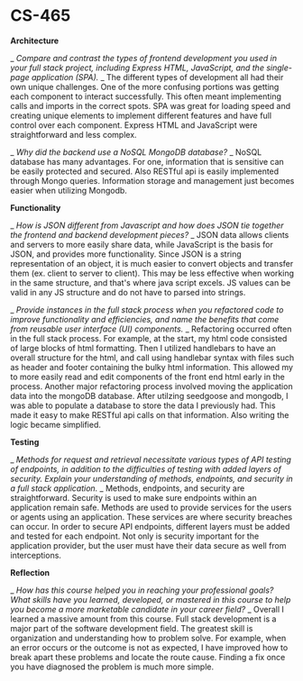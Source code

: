 # CS-465

**Architecture**

_ _Compare and contrast the types of frontend development you used in your full stack project, including Express HTML, JavaScript, and the single-page application (SPA)._ _
The different types of development all had their own unique challenges. One of the more confusing portions was getting each component to interact successfully. This often meant implementing calls and imports in the correct spots.  SPA was great for loading speed and creating unique elements to implement different features and have full control over each component. Express HTML and JavaScript were straightforward and less complex.

_ _Why did the backend use a NoSQL MongoDB database?_ _
NoSQL database has many advantages. For one, information that is sensitive can be easily protected and secured. Also RESTful api is easily implemented through Mongo queries. Information storage and management just becomes easier when utilizing Mongodb.

**Functionality**

_ _How is JSON different from Javascript and how does JSON tie together the frontend and backend development pieces?_ _
JSON data allows clients and servers to more easily share data, while JavaScript is the basis for JSON, and provides more functionality. Since JSON is a string representation of an object, it is much easier to convert objects and transfer them (ex. client to server to client). This may be less effective when working in the same structure, and that's where java script excels. JS values can be valid in any JS structure and do not have to parsed into strings.

_ _Provide instances in the full stack process when you refactored code to improve functionality and efficiencies, and name the benefits that come from reusable user interface (UI) components._ _
Refactoring occurred often in the full stack process. For example, at the start, my html code consisted of large blocks of html formatting. Then I utilized handlebars to have an overall structure for the html, and call using handlebar syntax with files such as header and footer containing the bulky html information. This allowed my to more easily read and edit components of the front end html early in the process. Another major refactoring process involved moving the application data into the mongoDB database. After utilzing seedgoose and mongodb, I was able to populate a database to store the data I previously had. This made it easy to make RESTful api calls on that information. Also writing the logic became simplified.

**Testing**

_ _Methods for request and retrieval necessitate various types of API testing of endpoints, in addition to the difficulties of testing with added layers of security. Explain your understanding of methods, endpoints, and security in a full stack application._ _
Methods, endpoints, and security are straightforward. Security is used to make sure endpoints within an application remain safe. Methods are used to provide services for the users or agents using an application. These services are where security breaches can occur. In order to secure API endpoints, different layers must be added and tested for each endpoint. Not only is security important for the application provider, but the user must have their data secure as well from interceptions.

**Reflection**

_ _How has this course helped you in reaching your professional goals? What skills have you learned, developed, or mastered in this course to help you become a more marketable candidate in your career field?_ _
Overall I learned a massive amount from this course. Full stack development is a major part of the software development field. The greatest skill is organization and understanding how to problem solve. For example, when an error occurs or the outcome is not as expected, I have improved how to break apart these problems and locate the route cause. Finding a fix once you have diagnosed the problem is much more simple.
